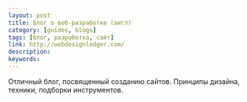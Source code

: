 ```yaml
---
layout: post
title: Блог о веб-разработке (англ)
category: [guides, blogs]
tags: [блог, разработка, сайт]
link: http://webdesignledger.com/
description:
keywords:
---
```


<p>Отличный блог, посвященный созданию сайтов. Принципы дизайна, техники, подборки инструментов.</p>
